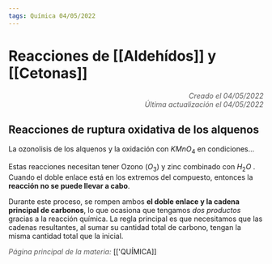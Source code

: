 ```yaml
---
tags: Química 04/05/2022
---
```


# Reacciones de [[Aldehídos]] y [[Cetonas]]
<div style="text-align: right; opacity: 0.7; font-style: italic;">Creado el 04/05/2022</div>
<div style="text-align: right; opacity: 0.7; font-style: italic;">Última actualización el 04/05/2022</div>

## Reacciones de ruptura oxidativa de los alquenos

La ozonolisis de los alquenos y la oxidación con $KMnO_4$  en condiciones...

Estas reacciones necesitan tener Ozono ($O_3$) y zinc combinado con $H_2O$ . Cuando el doble enlace está en los extremos del compuesto, entonces la **reacción no se puede llevar a cabo**.

Durante este proceso, se rompen ambos **el doble enlace y la cadena principal de carbonos**, lo que ocasiona que tengamos *dos productos* gracias a la reacción química. La regla principal es que necesitamos que las cadenas resultantes, al sumar su cantidad total de carbono, tengan la misma cantidad total que la inicial.

<span style="opacity: 0.7; font-style: italic;">Página principal de la materia:</span> [['QUÍMICA]]